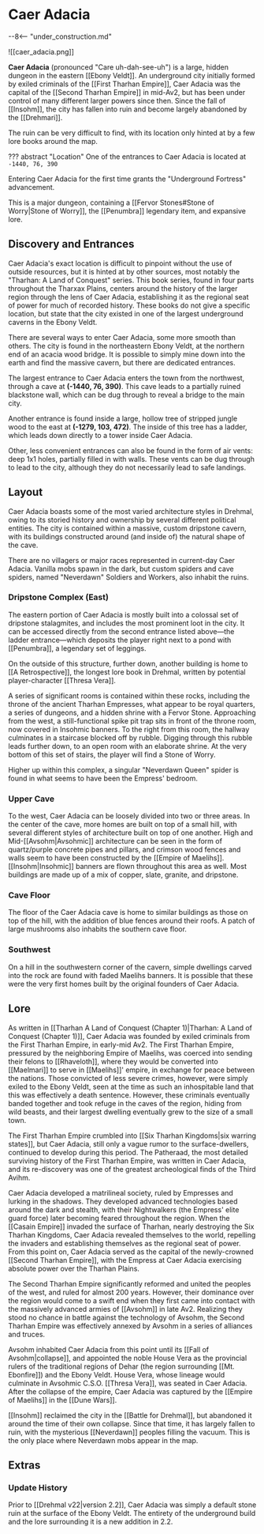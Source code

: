 # Caer Adacia

--8<-- "under_construction.md"

![[caer_adacia.png]]

**Caer Adacia** (pronounced "Care uh-dah-see-uh") is a large, hidden dungeon in the eastern [[Ebony Veldt]]. An underground city initially formed by exiled criminals of the [[First Tharhan Empire]], Caer Adacia was the capital of the [[Second Tharhan Empire]] in mid-Av2, but has been under control of many different larger powers since then. Since the fall of [[Insohm]], the city has fallen into ruin and become largely abandoned by the [[Drehmari]].

The ruin can be very difficult to find, with its location only hinted at by a few lore books around the map. 

??? abstract "Location"
    One of the entrances to Caer Adacia is located at `-1440, 76, 390`

Entering Caer Adacia for the first time grants the "Underground Fortress" advancement.

This is a major dungeon, containing a [[Fervor Stones#Stone of Worry|Stone of Worry]], the [[Penumbra]] legendary item, and expansive lore.

## Discovery and Entrances

Caer Adacia's exact location is difficult to pinpoint without the use of outside resources, but it is hinted at by other sources, most notably the "Tharhan: A Land of Conquest" series. This book series, found in four parts throughout the Tharxax Plains, centers around the history of the larger region through the lens of Caer Adacia, establishing it as the regional seat of power for much of recorded history. These books do not give a specific location, but state that the city existed in one of the largest underground caverns in the Ebony Veldt.

There are several ways to enter Caer Adacia, some more smooth than others. The city is found in the northeastern Ebony Veldt, at the northern end of an acacia wood bridge. It is possible to simply mine down into the earth and find the massive cavern, but there are dedicated entrances.

The largest entrance to Caer Adacia enters the town from the northwest, through a cave at **(-1440, 76, 390)**. This cave leads to a partially ruined blackstone wall, which can be dug through to reveal a bridge to the main city.

Another entrance is found inside a large, hollow tree of stripped jungle wood to the east at **(-1279, 103, 472)**. The inside of this tree has a ladder, which leads down directly to a tower inside Caer Adacia.

Other, less convenient entrances can also be found in the form of air vents: deep 1x1 holes, partially filled in with walls. These vents can be dug through to lead to the city, although they do not necessarily lead to safe landings.

## Layout

Caer Adacia boasts some of the most varied architecture styles in Drehmal, owing to its storied history and ownership by several different political entities. The city is contained within a massive, custom dripstone cavern, with its buildings constructed around (and inside of) the natural shape of the cave.

There are no villagers or major races represented in current-day Caer Adacia. Vanilla mobs spawn in the dark, but custom spiders and cave spiders, named "Neverdawn" Soldiers and Workers, also inhabit the ruins.

### Dripstone Complex (East)

The eastern portion of Caer Adacia is mostly built into a colossal set of dripstone stalagmites, and includes the most prominent loot in the city. It can be accessed directly from the second entrance listed above—the ladder entrance—which deposits the player right next to a pond with [[Penumbra]], a legendary set of leggings.

On the outside of this structure, further down, another building is home to [[A Retrospective]], the longest lore book in Drehmal, written by potential player-character [[Thresa Vera]].

A series of significant rooms is contained within these rocks, including the throne of the ancient Tharhan Empresses, what appear to be royal quarters, a series of dungeons, and a hidden shrine with a Fervor Stone. Approaching from the west, a still-functional spike pit trap sits in front of the throne room, now covered in Insohmic banners. To the right from this room, the hallway culminates in a staircase blocked off by rubble. Digging through this rubble leads further down, to an open room with an elaborate shrine. At the very bottom of this set of stairs, the player will find a Stone of Worry.

Higher up within this complex, a singular "Neverdawn Queen" spider is found in what seems to have been the Empress' bedroom.

### Upper Cave

To the west, Caer Adacia can be loosely divided into two or three areas. In the center of the cave, more homes are built on top of a small hill, with several different styles of architecture built on top of one another. High and Mid-[[Avsohm|Avsohmic]] architecture can be seen in the form of quartz/purple concrete pipes and pillars, and crimson wood fences and walls seem to have been constructed by the [[Empire of Maelihs]]. [[Insohm|Insohmic]] banners are flown throughout this area as well. Most buildings are made up of a mix of copper, slate, granite, and dripstone.


### Cave Floor

The floor of the Caer Adacia cave is home to similar buildings as those on top of the hill, with the addition of blue fences around their roofs. A patch of large mushrooms also inhabits the southern cave floor.

### Southwest

On a hill in the southwestern corner of the cavern, simple dwellings carved into the rock are found with faded Maelihs banners. It is possible that these were the very first homes built by the original founders of Caer Adacia.

## Lore

As written in [[Tharhan A Land of Conquest (Chapter 1)|Tharhan: A Land of Conquest (Chapter 1)]], Caer Adacia was founded by exiled criminals from the First Tharhan Empire, in early-mid Av2. The First Tharhan Empire, pressured by the neighboring Empire of Maelihs, was coerced into sending their felons to [[Rhaveloth]], where they would be converted into [[Maelmari]] to serve in [[Maelihs]]' empire, in exchange for peace between the nations. Those convicted of less severe crimes, however, were simply exiled to the Ebony Veldt, seen at the time as such an inhospitable land that this was effectively a death sentence. However, these criminals eventually banded together and took refuge in the caves of the region, hiding from wild beasts, and their largest dwelling eventually grew to the size of a small town.

The First Tharhan Empire crumbled into [[Six Tharhan Kingdoms|six warring states]], but Caer Adacia, still only a vague rumor to the surface-dwellers, continued to develop during this period. The Patheraad, the most detailed surviving history of the First Tharhan Empire, was written in Caer Adacia, and its re-discovery was one of the greatest archeological finds of the Third Avihm.

Caer Adacia developed a matrilineal society, ruled by Empresses and lurking in the shadows. They developed advanced technologies based around the dark and stealth, with their Nightwalkers (the Empress' elite guard force) later becoming feared throughout the region. When the [[Casain Empire]] invaded the surface of Tharhan, nearly destroying the Six Tharhan Kingdoms, Caer Adacia revealed themselves to the world, repelling the invaders and establishing themselves as the regional seat of power. From this point on, Caer Adacia served as the capital of the newly-crowned [[Second Tharhan Empire]], with the Empress at Caer Adacia exercising absolute power over the Tharhan Plains.

The Second Tharhan Empire significantly reformed and united the peoples of the west, and ruled for almost 200 years. However, their dominance over the region would come to a swift end when they first came into contact with the massively advanced armies of [[Avsohm]] in late Av2. Realizing they stood no chance in battle against the technology of Avsohm, the Second Tharhan Empire was effectively annexed by Avsohm in a series of alliances and truces. 

Avsohm inhabited Caer Adacia from this point until its [[Fall of Avsohm|collapse]], and appointed the noble House Vera as the provincial rulers of the traditional regions of Dehar (the region surrounding [[Mt. Ebonfire]]) and the Ebony Veldt. House Vera, whose lineage would culminate in Avsohmic C.S.O. [[Thresa Vera]], was seated in Caer Adacia. After the collapse of the empire, Caer Adacia was captured by the [[Empire of Maelihs]] in the [[Dune Wars]].

[[Insohm]] reclaimed the city in the [[Battle for Drehmal]], but abandoned it around the time of their own collapse. Since that time, it has largely fallen to ruin, with the mysterious [[Neverdawn]] peoples filling the vacuum. This is the only place where Neverdawn mobs appear in the map.

## Extras

### Update History

Prior to [[Drehmal v22|version 2.2]], Caer Adacia was simply a default stone ruin at the surface of the Ebony Veldt. The entirety of the underground build and the lore surrounding it is a new addition in 2.2.
